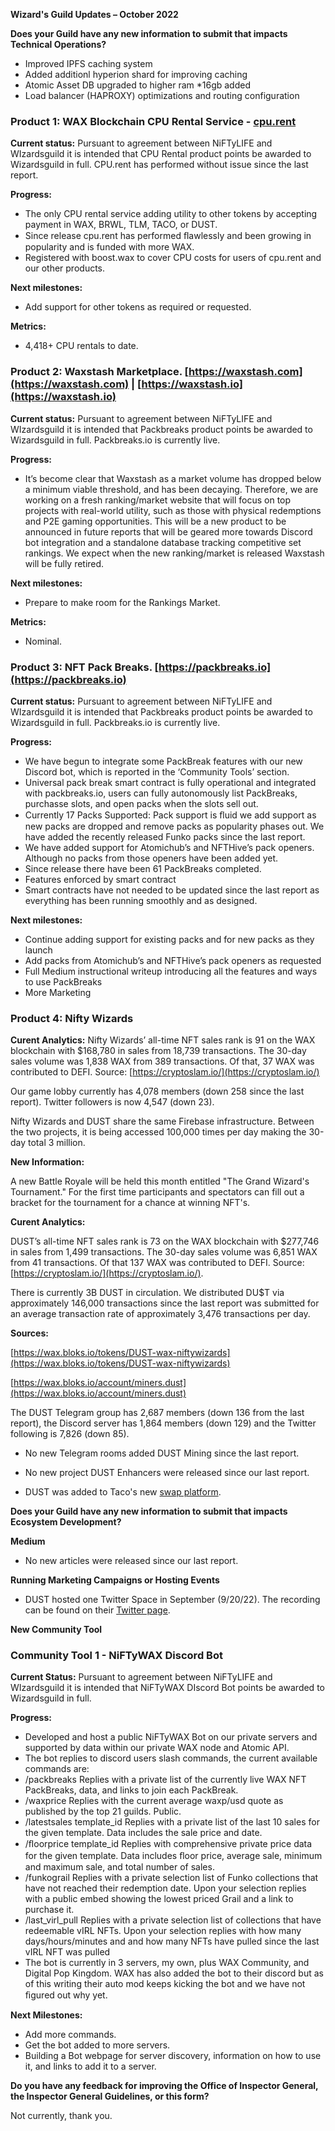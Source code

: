 **Wizard's Guild Updates – October 2022**

**Does your Guild have any new information to submit that impacts Technical Operations?**
- Improved IPFS caching system
- Added additionl hyperion shard for improving caching
- Atomic Asset DB upgraded to higher ram *16gb added
- Load balancer (HAPROXY) optimizations and routing configuration

### **Product 1: WAX Blockchain CPU Rental Service - [cpu.rent](https://cpu.rent/)**

**Current status:**
Pursuant to agreement between NiFTyLIFE and WIzardsguild it is intended that CPU Rental product points be awarded to Wizardsguild in full. CPU.rent has performed without issue since the last report.

**Progress:**
-	The only CPU rental service adding utility to other tokens by accepting payment in WAX, BRWL, TLM, TACO, or DUST.
-	Since release cpu.rent has performed ﬂawlessly and been growing in popularity and is funded with more WAX.
-	Registered with boost.wax to cover CPU costs for users of cpu.rent and our other products.

**Next milestones:**
-	Add support for other tokens as required or requested.

**Metrics:**
-	4,418+ CPU rentals to date.

### **Product 2: Waxstash Marketplace. [https://waxstash.com](https://waxstash.com) | [https://waxstash.io](https://waxstash.io)**

**Current status:**
Pursuant to agreement between NiFTyLIFE and WIzardsguild it is intended that Packbreaks product points be awarded to Wizardsguild in full. Packbreaks.io is currently live.

**Progress:**
- It’s become clear that Waxstash as a market volume has dropped below a minimum viable threshold, and has been decaying. Therefore, we are working on a fresh ranking/market website that will focus on top projects with real-world utility, such as those with physical redemptions and P2E gaming opportunities. This will be a new product to be announced in future reports that will be geared more towards Discord bot integration and a standalone database tracking competitive set rankings. We expect when the new ranking/market is released Waxstash will be fully retired.

**Next milestones:**
- Prepare to make room for the Rankings Market.

**Metrics:**
- Nominal.
 
### **Product 3: NFT Pack Breaks. [https://packbreaks.io](https://packbreaks.io)**

**Current status:**
Pursuant to agreement between NiFTyLIFE and WIzardsguild it is intended that Packbreaks product points be awarded to Wizardsguild in full. Packbreaks.io is currently live.

**Progress:**
-	We have begun to integrate some PackBreak features with our new Discord bot, which is reported in the ‘Community Tools’ section.
-	Universal pack break smart contract is fully operational and integrated with packbreaks.io, users can fully autonomously list PackBreaks, purchasse slots, and open packs when the slots sell out.
-	Currently 17 Packs Supported: Pack support is ﬂuid we add support as new packs are dropped and remove packs as popularity phases out. We have added the recently released Funko packs since the last report.
-	We have added support for Atomichub’s and NFTHive’s pack openers. Although no packs from those openers have been added yet.
-	Since release there have been 61 PackBreaks completed.
-	Features enforced by smart contract
  -	Smart contracts have not needed to be updated since the last report as everything has been running smoothly and as designed.

**Next milestones:**
-	Continue adding support for existing packs and for new packs as they launch
-	Add packs from Atomichub’s and NFTHive’s pack openers as requested
-	Full Medium instructional writeup introducing all the features and ways to use PackBreaks
-	More Marketing

### **Product 4: Nifty Wizards**

**Curent Analytics:** Nifty Wizards’ all-time NFT sales rank is 91 on the WAX blockchain with $168,780 in sales from 18,739 transactions. The 30-day sales volume was 1,838 WAX from 389 transactions. Of that, 37 WAX was contributed to DEFI. Source: [https://cryptoslam.io/](https://cryptoslam.io/)

Our game lobby currently has 4,078 members (down 258 since the last report). Twitter followers is now 4,547 (down 23).

Nifty Wizards and DUST share the same Firebase infrastructure. Between the two projects, it is being accessed 100,000 times per day making the 30-day total 3 million.

**New Information:**

A new Battle Royale will be held this month entitled "The Grand Wizard's Tournament." For the first time participants and spectators can fill out a bracket for the tournament for a chance at winning NFT's.

**Curent Analytics:**

DUST’s all-time NFT sales rank is 73 on the WAX blockchain with $277,746 in sales from 1,499 transactions. The 30-day sales volume was 6,851 WAX from 41 transactions. Of that 137 WAX was contributed to DEFI. Source: [https://cryptoslam.io/](https://cryptoslam.io/). 

There is currently 3B DUST in circulation. We distributed DU$T via approximately 146,000 transactions since the last report was submitted for an average transaction rate of approximately 3,476 transactions per day.

**Sources:**

[https://wax.bloks.io/tokens/DUST-wax-niftywizards](https://wax.bloks.io/tokens/DUST-wax-niftywizards)

[https://wax.bloks.io/account/miners.dust](https://wax.bloks.io/account/miners.dust)

The DUST Telegram group has 2,687 members (down 136 from the last report), the Discord server has 1,864 members (down 129) and the Twitter following is 7,826 (down 85). 

- No new Telegram rooms added DUST Mining since the last report. 

- No new project DUST Enhancers were released since our last report.

- DUST was added to Taco's new [swap platform](https://swap.tacocrypto.io/swap?output=WAX-eosio.token&input=DUST-niftywizards).

**Does your Guild have any new information to submit that impacts Ecosystem Development?**

**Medium**

- No new articles were released since our last report.

**Running Marketing Campaigns or Hosting Events**

- DUST hosted one Twitter Space in September (9/20/22). The recording can be found on their [Twitter page](https://twitter.com/dustismagic).

**New Community Tool**

### **Community Tool 1 - NiFTyWAX Discord Bot**

**Current Status:** 
Pursuant to agreement between NiFTyLIFE and WIzardsguild it is intended that NiFTyWAX DIscord Bot points be awarded to Wizardsguild in full. 

**Progress:**
-	Developed and host a public NiFTyWAX Bot on our private servers and supported by data within our private WAX node and Atomic API.
-	The bot replies to discord users slash commands, the current available commands are:
-	/packbreaks Replies with a private list of the currently live WAX NFT PackBreaks, data, and links to join each PackBreak.
-	/waxprice Replies with the current average waxp/usd quote as published by the top 21 guilds. Public.
-	/latestsales template_id Replies with a private list of the last 10 sales for the given template. Data includes the sale price and date.
-	/ﬂoorprice template_id Replies with comprehensive private price data for the given template. Data includes ﬂoor price, average sale, minimum and maximum sale, and total number of sales.
-	/funkograil Replies with a private selection list of Funko collections that have not reached their redemption date. Upon your selection replies with a public embed showing the lowest priced Grail and a link to purchase it.
-	/last_virl_pull Replies with a private selection list of collections that have redeemable vIRL NFTs. Upon your selection replies with how many days/hours/minutes and and how many NFTs have pulled since the last vIRL NFT was pulled
-	The bot is currently in 3 servers, my own, plus WAX Community, and Digital Pop Kingdom. WAX has also added the bot to their discord but as of this writing their auto mod keeps kicking the bot and we have not ﬁgured out why yet.

**Next Milestones:**
-	Add more commands.
-	Get the bot added to more servers.
-	Building a Bot webpage for server discovery, information on how to use it, and links to add it to a server.

**Do you have any feedback for improving the Office of Inspector General, the Inspector General Guidelines, or this form?**

Not currently, thank you.
